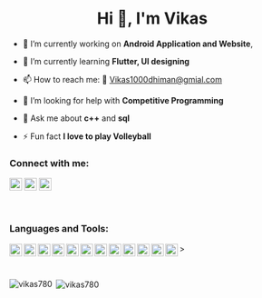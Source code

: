 <h1 align="center">Hi 👋, I'm Vikas</h1>

- 🔭 I’m currently working on **Android Application and Website**,

- 🌱 I’m currently learning **Flutter, UI designing**

- 📫 How to reach me: 📧 Vikas1000dhiman@gmial.com

- 🤔 I’m looking for help with **Competitive Programming**

- 💬 Ask me about **c++** and **sql**

- ⚡ Fun fact **I love to play Volleyball**

### Connect with me:

<a href="https://twitter.com/Vikas07560436" target="blank"><img src="https://cdn.jsdelivr.net/npm/simple-icons@3.0.1/icons/twitter.svg" alt="vikas780" height="22" width="22" /></a>
<a href="https://www.linkedin.com/in/vikas-dhiman-034018191/" target="blank"><img src="https://cdn.jsdelivr.net/npm/simple-icons@3.0.1/icons/linkedin.svg" alt="vikas780" height="22" width="22" /></a>
<a href="https://www.instagram.com/vikas_.13/" target="blank"><img src="https://cdn.jsdelivr.net/npm/simple-icons@v3/icons/instagram.svg" alt="vikas780" height="22" width="22" /></a>


<br />

### Languages and Tools:


<p <img  align="left"  src="https://www.vectorlogo.zone/logos/dartlang/dartlang-icon.svg" alt="dart" width="22" height="22"/>
<img  align="left"  src="https://devicons.github.io/devicon/devicon.git/icons/django/django-original.svg" alt="django" width="22" height="22"/> 
<img   align="left" src="https://www.vectorlogo.zone/logos/figma/figma-icon.svg" alt="figma" width="22" height="22"/> 
<img   align="left" src="https://www.vectorlogo.zone/logos/firebase/firebase-icon.svg" alt="firebase" width="22" height="22"/> 
<img   align="left" src="https://www.vectorlogo.zone/logos/pocoo_flask/pocoo_flask-icon.svg" alt="flask" width="22" height="22"/> <img   align="left" src="https://www.vectorlogo.zone/logos/flutterio/flutterio-icon.svg" alt="flutter" width="22" height="22"/> 
<img   align="left" src="https://www.vectorlogo.zone/logos/git-scm/git-scm-icon.svg" alt="git" width="22" height="22"/> 
<img   align="left" src="https://devicons.github.io/devicon/devicon.git/icons/linux/linux-original.svg" alt="linux" width="22" height="22"/> 
<img  align="left"  src="https://devicons.github.io/devicon/devicon.git/icons/mysql/mysql-original-wordmark.svg" alt="mysql" width="22" height="22"/> 
<img   align="left" src="https://devicons.github.io/devicon/devicon.git/icons/postgresql/postgresql-original-wordmark.svg" alt="postgresql" width="22" height="22"/> 
<img   align="left" src="https://devicons.github.io/devicon/devicon.git/icons/python/python-original.svg" alt="python" width="22" height="22"/><img   align="left" src="https://www.vectorlogo.zone/logos/sketchapp/sketchapp-icon.svg" alt="sketch" width="22" height="22"/> 
<img  align="left"  src="https://devicons.github.io/devicon/devicon.git/icons/swift/swift-original-wordmark.svg" alt="swift" width="22" height="22"/>
></p>
<br>


<p><img align="left" src="https://github-readme-stats.vercel.app/api/top-langs/?username=vikas780&layout=algolia&hide=html" alt="vikas780" /></p>

<p>&nbsp;<img align="center" src="https://github-readme-stats.vercel.app/api?username=vikas780&theme=algolia&show_icons=true" alt="vikas780" /></p>
